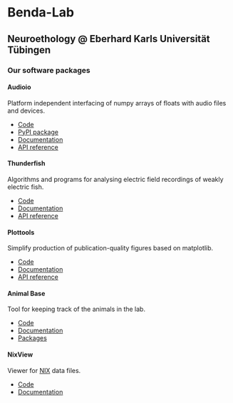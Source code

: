 # Benda-Lab

## Neuroethology @ Eberhard Karls Universit&auml;t T&uuml;bingen

### Our software packages


#### Audioio

Platform independent interfacing of numpy arrays of floats with audio
files and devices.

- [Code](https://github.com/bendalab/audioio)
- [PyPI package](https://pypi.org/project/audioio)
- [Documentation](https://bendalab.github.io/audioio)
- [API reference](https://bendalab.github.io/audioio/api)


#### Thunderfish

Algorithms and programs for analysing electric field recordings of
weakly electric fish.

- [Code](https://github.com/bendalab/thunderfish)
- [Documentation](https://bendalab.github.io/thunderfish)
- [API reference](https://bendalab.github.io/thunderfish/api)


#### Plottools

Simplify production of publication-quality figures based on matplotlib.

- [Code](https://github.com/bendalab/plottools)
- [Documentation](https://bendalab.github.io/plottools)
- [API reference](https://bendalab.github.io/plottools/api)


#### Animal Base

Tool for keeping track of the animals in the lab.

- [Code](https://github.com/bendalab/animal_keeping)
- [Documentation](https://bendalab.github.io/animal_keeping)
- [Packages](https://github.com/bendalab/animal_keeping/releases)

#### NixView

Viewer for [NIX](https://github.com/g-node/nix) data files.

- [Code](https://github.com/bendalab/nixview)
- [Documentation](https://bendalab.github.io/nixview)
